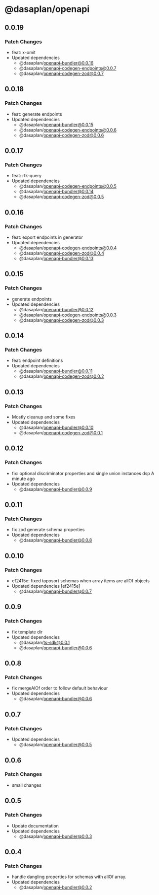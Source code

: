 # @dasaplan/openapi

## 0.0.19

### Patch Changes

- feat: x-omit
- Updated dependencies
  - @dasaplan/openapi-bundler@0.0.16
  - @dasaplan/openapi-codegen-endpoints@0.0.7
  - @dasaplan/openapi-codegen-zod@0.0.7

## 0.0.18

### Patch Changes

- feat: generate endpoints
- Updated dependencies
  - @dasaplan/openapi-bundler@0.0.15
  - @dasaplan/openapi-codegen-endpoints@0.0.6
  - @dasaplan/openapi-codegen-zod@0.0.6

## 0.0.17

### Patch Changes

- feat: rtk-query
- Updated dependencies
  - @dasaplan/openapi-codegen-endpoints@0.0.5
  - @dasaplan/openapi-bundler@0.0.14
  - @dasaplan/openapi-codegen-zod@0.0.5

## 0.0.16

### Patch Changes

- feat: export endpoints in generator
- Updated dependencies
  - @dasaplan/openapi-codegen-endpoints@0.0.4
  - @dasaplan/openapi-codegen-zod@0.0.4
  - @dasaplan/openapi-bundler@0.0.13

## 0.0.15

### Patch Changes

- generate endpoints
- Updated dependencies
  - @dasaplan/openapi-bundler@0.0.12
  - @dasaplan/openapi-codegen-endpoints@0.0.3
  - @dasaplan/openapi-codegen-zod@0.0.3

## 0.0.14

### Patch Changes

- feat: endpoint definitions
- Updated dependencies
  - @dasaplan/openapi-bundler@0.0.11
  - @dasaplan/openapi-codegen-zod@0.0.2

## 0.0.13

### Patch Changes

- Mostly cleanup and some fixes
- Updated dependencies
  - @dasaplan/openapi-bundler@0.0.10
  - @dasaplan/openapi-codegen-zod@0.0.1

## 0.0.12

### Patch Changes

- fix: optional discriminator properties and single union instances dsp A minute ago
- Updated dependencies
  - @dasaplan/openapi-bundler@0.0.9

## 0.0.11

### Patch Changes

- fix zod generate schema properties
- Updated dependencies
  - @dasaplan/openapi-bundler@0.0.8

## 0.0.10

### Patch Changes

- ef2415e: fixed toposort schemas when array items are allOf objects
- Updated dependencies [ef2415e]
  - @dasaplan/openapi-bundler@0.0.7

## 0.0.9

### Patch Changes

- fix template dir
- Updated dependencies
  - @dasaplan/ts-sdk@0.0.1
  - @dasaplan/openapi-bundler@0.0.6

## 0.0.8

### Patch Changes

- fix mergeAlOf order to follow default behaviour
- Updated dependencies
  - @dasaplan/openapi-bundler@0.0.6

## 0.0.7

### Patch Changes

- Updated dependencies
  - @dasaplan/openapi-bundler@0.0.5

## 0.0.6

### Patch Changes

- small changes

## 0.0.5

### Patch Changes

- Update documentation
- Updated dependencies
  - @dasaplan/openapi-bundler@0.0.3

## 0.0.4

### Patch Changes

- handle dangling properties for schemas with allOf array.
- Updated dependencies
  - @dasaplan/openapi-bundler@0.0.2
